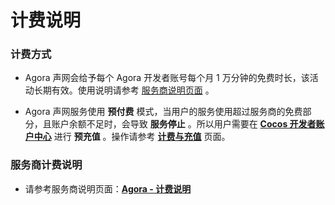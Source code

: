 # 计费说明

### 计费方式
- Agora 声网会给予每个 Agora 开发者账号每个月 1 万分钟的免费时长，该活动长期有效。使用说明请参考 [服务商说明页面](https://docs.agora.io/cn/Voice/billing_audio?platform=All%20Platforms) 。

- Agora 声网服务使用 **预付费** 模式，当用户的服务使用超过服务商的免费部分，且账户余额不足时，会导致 **服务停止** 。所以用户需要在 [**Cocos 开发者账户中心**](https://account.cocos.com/) 进行 **预充值** 。操作请参考 [**计费与充值**](../billing-and-charge.md) 页面。

### 服务商计费说明
- 请参考服务商说明页面：[**Agora - 计费说明**](https://docs.agora.io/cn/Voice/billing_audio?platform=All%20Platforms)


